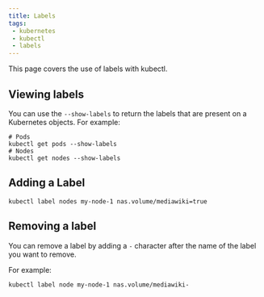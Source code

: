 ```yaml
---
title: Labels
tags:
 - kubernetes
 - kubectl
 - labels
---
```


This page covers the use of labels with kubectl.
<!--more-->

## Viewing labels

You can use the `--show-labels` to return the labels that are present on a Kubernetes objects. 
For example:

```shell
# Pods
kubectl get pods --show-labels
# Nodes
kubectl get nodes --show-labels
```

## Adding a Label

```shell
kubectl label nodes my-node-1 nas.volume/mediawiki=true
```

## Removing a label

You can remove a label by adding a `-` character after the name of the label you want to remove.

For example:

```shell
kubectl label node my-node-1 nas.volume/mediawiki-
```

